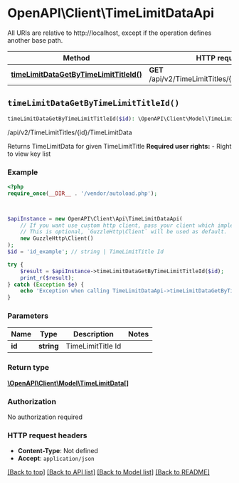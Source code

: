 # OpenAPI\Client\TimeLimitDataApi

All URIs are relative to http://localhost, except if the operation defines another base path.

| Method | HTTP request | Description |
| ------------- | ------------- | ------------- |
| [**timeLimitDataGetByTimeLimitTitleId()**](TimeLimitDataApi.md#timeLimitDataGetByTimeLimitTitleId) | **GET** /api/v2/TimeLimitTitles/{id}/TimeLimitData | /api/v2/TimeLimitTitles/{id}/TimeLimitData |


## `timeLimitDataGetByTimeLimitTitleId()`

```php
timeLimitDataGetByTimeLimitTitleId($id): \OpenAPI\Client\Model\TimeLimitData[]
```

/api/v2/TimeLimitTitles/{id}/TimeLimitData

Returns TimeLimitData for given TimeLimitTitle    <b>Required user rights:</b>    - Right to view key list

### Example

```php
<?php
require_once(__DIR__ . '/vendor/autoload.php');



$apiInstance = new OpenAPI\Client\Api\TimeLimitDataApi(
    // If you want use custom http client, pass your client which implements `GuzzleHttp\ClientInterface`.
    // This is optional, `GuzzleHttp\Client` will be used as default.
    new GuzzleHttp\Client()
);
$id = 'id_example'; // string | TimeLimitTitle Id

try {
    $result = $apiInstance->timeLimitDataGetByTimeLimitTitleId($id);
    print_r($result);
} catch (Exception $e) {
    echo 'Exception when calling TimeLimitDataApi->timeLimitDataGetByTimeLimitTitleId: ', $e->getMessage(), PHP_EOL;
}
```

### Parameters

| Name | Type | Description  | Notes |
| ------------- | ------------- | ------------- | ------------- |
| **id** | **string**| TimeLimitTitle Id | |

### Return type

[**\OpenAPI\Client\Model\TimeLimitData[]**](../Model/TimeLimitData.md)

### Authorization

No authorization required

### HTTP request headers

- **Content-Type**: Not defined
- **Accept**: `application/json`

[[Back to top]](#) [[Back to API list]](../../README.md#endpoints)
[[Back to Model list]](../../README.md#models)
[[Back to README]](../../README.md)
